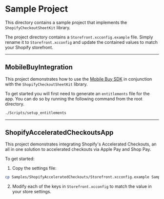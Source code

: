 # Sample Project

This directory contains a sample project that implements the `ShopifyCheckoutSheetKit` library.

The project directory contains a `Storefront.xcconfig.example` file. Simply rename it to `Storefront.xcconfig` and update the contained values to match your Shopify storefront.

---

## MobileBuyIntegration

This project demonstrates how to use the [Mobile Buy SDK](https://github.com/Shopify/mobile-buy-sdk-ios) in conjunction with the `ShopifyCheckoutSheetKit` library.

To get started you will first need to generate an `entitlements` file for the app. You can do so by running the following command from the root directory.

```sh
./Scripts/setup_entitlements
```

---

## ShopifyAcceleratedCheckoutsApp

This project demonstrates integrating Shopify's Accelerated Checkouts, an all in one solution to accelerated checkouts via Apple Pay and Shop Pay. 

To get started:

1. Copy the settings file:
```sh
cp Samples/ShopifyAcceleratedCheckouts/Storefront.xcconfig.example Samples/ShopifyAcceleratedCheckouts/Storefront.xcconfig
```
2. Modify each of the keys in `Storefront.xcconfig` to match the value in your store settings.